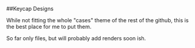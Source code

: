 ##Keycap Designs

While not fitting the whole "cases" theme of the rest of the github, this is the best place for me to put them.

So far only files, but will probably add renders soon ish.
